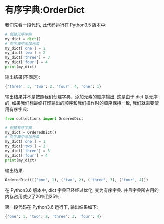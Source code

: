 # 有序字典:OrderDict

我们先看一段代码, 此代码运行在 Python3.5 版本中:

```python
# 创建无序字典
my_dict = dict()
# 向字典中添加元素
my_dict['one'] = 1
my_dict['two'] = 2
my_dict['three'] = 3
my_dict['four'] = 4
print(my_dict)
```

输出结果\(不固定\):

```python
{'three': 3, 'two': 2, 'four': 4, 'one': 1}
```

输出结果并不是按照我们创建字典、添加元素的顺序输出, 这是由于 dict 是无序的. 如果我们想最终打印输出的顺序和我们操作时的顺序保持一致, 我们就需要使用有序字典:

```python
from collections import OrderedDict

# 创建有序字典
my_dict = OrderedDict()
# 向字典中添加元素
my_dict['one'] = 1
my_dict['two'] = 2
my_dict['three'] = 3
my_dict['four'] = 4
print(my_dict)
```

输出结果:

```python
OrderedDict([('one', 1), ('two', 2), ('three', 3), ('four', 4)])
```

在 Python3.6 版本中, dict 字典已经经过优化, 变为有序字典. 并且字典所占用的内存占用减少了20％到25％.

第一段代码在 Python3.6 运行下, 输出结果如下:

```python
{'one': 1, 'two': 2, 'three': 3, 'four': 4}
```



